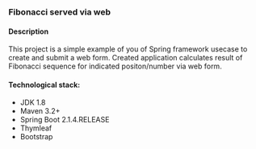 ### Fibonacci served via web

#### Description

This project is a simple example of you of Spring framework usecase to create and submit a web form. Created application calculates result of Fibonacci sequence for indicated positon/number via web form.

#### Technological stack:
- JDK 1.8
- Maven 3.2+
- Spring Boot 2.1.4.RELEASE
- Thymleaf
- Bootstrap
